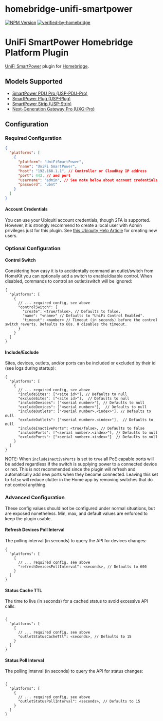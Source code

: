 # homebridge-unifi-smartpower

[![NPM Version](https://img.shields.io/npm/v/homebridge-unifi-smartpower.svg)](https://www.npmjs.com/package/homebridge-unifi-smartpower)
[![verified-by-homebridge](https://badgen.net/badge/homebridge/verified/purple)](https://github.com/homebridge/homebridge/wiki/Verified-Plugins)

# UniFi SmartPower Homebridge Platform Plugin

[UniFi SmartPower](https://store.ui.com/collections/unifi-network-smartpower) plugin
for [Homebridge](https://github.com/homebridge/homebridge).

## Models Supported

- [SmartPower PDU Pro (USP-PDU-Pro)](https://store.ui.com/collections/unifi-network-smartpower/products/usp-pdu-pro)
- [SmartPower Plug (USP-Plug)](https://store.ui.com/collections/unifi-accessories/products/unifi-smart-power)
- [SmartPower Strip (USP-Strip)](https://store.ui.com/collections/unifi-accessories/products/smartpower-strip)
- [Next-Generation Gateway Pro (UXG-Pro)](https://store.ui.com/products/unifi-next-generation-gateway-professional)

## Configuration

### Required Configuration

```json
{
  "platforms": [
    {
      "platform": "UniFiSmartPower",
      "name": "UniFi SmartPower",
      "host": "192.168.1.1", // Controller or CloudKey IP address
      "port": 443, // and port
      "username": "admin", // See note below about account credentials
      "password": "ubnt"
    }
  ]
}
```

#### Account Credentials

You can use your Ubiquiti account credentials, though 2FA is supported. However, it is strongly
recommend to create a local user with Admin privileges just for this plugin. See
[this Ubiquity Help Article](https://help.ui.com/hc/en-us/articles/1500011491541-UniFi-Manage-users-and-user-roles)
for creating new users.

### Optional Configuration

#### Control Switch

Considering how easy it is to accidentally command an outlet/switch from HomeKit
you can optionally add a switch to enable/disable control. When disabled,
commands to control an outlet/switch will be ignored:

```
{
  "platforms": [
    {
      // ... required config, see above
      "controlSwitch": {
        "create": <true/false>, // Defaults to false.
        "name": "<name>" // Defaults to "UniFi Control Enabled".
        "timeout": <number> // Timeout (in seconds) before the control switch reverts. Defaults to 60s. 0 disables the timeout.
      }
    }
  ]
}
```

#### Include/Exclude

Sites, devices, outlets, and/or ports can be included or excluded by their id (see logs during startup):

```
{
  "platforms": [
    {
      // ... required config, see above
      "includeSites": ["<site id>"], // Defaults to null
      "excludeSites": ["<site id>"],  // Defaults to null
      "includeDevices": ["<serial number>"], // Defaults to null
      "excludeDevices": ["<serial number>"],  // Defaults to null
      "includeOutlets": ["<serial number>.<index>"], // Defaults to null
      "excludeOutlets": ["<serial number>.<index>"],  // Defaults to null
      "includeInactivePorts": <true/false>, // Defaults to false
      "includePorts": ["<serial number>.<index>"], // Defaults to null
      "excludePorts": ["<serial number>.<index>"]  // Defaults to null
    }
  ]
}
```

NOTE: When `includeInactivePorts` is set to `true` all PoE capable ports will be added regardless if
the switch is supplying power to a connected device or not. This is not recommended since the plugin
will refresh and automatically add new ports when they become connected. Leaving this set to `false`
will reduce clutter in the Home app by removing switches that do not control anything.

### Advanced Configuration

These config values should not be configured under normal situations, but are
exposed nonetheless. Min, max, and default values are enforced to keep the
plugin usable.

#### Refresh Devices Poll Interval

The polling interval (in seconds) to query the API for devices changes:

```
{
  "platforms": [
    {
      // ... required config, see above
      "refreshDevicesPollInterval": <seconds>, // Defaults to 600
    }
  ]
}
```

#### Status Cache TTL

The time to live (in seconds) for a cached status to avoid excessive API calls:

```

{
  "platforms": [
    {
      // ... required config, see above
      "outletStatusCacheTtl": <seconds>, // Defaults to 15
    }
  ]
}

```

#### Status Poll Interval

The polling interval (in seconds) to query the API for status changes:

```

{
  "platforms": [
    {
      // ... required config, see above
      "outletStatusPollInterval": <seconds>, // Defaults to 15
    }
  ]
}

```
